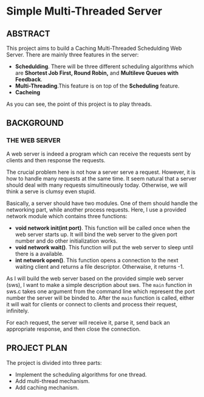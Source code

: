 # Simple Multi-Threaded Server

## ABSTRACT

This project aims to build a Caching Multi-Threaded Schedulding Web Server. There are mainly three features in the server:

+ **Schedulding**. There will be three different scheduling algorithms which are **Shortest Job First, Round Robin,** and **Multileve Queues with Feedback**.
+ **Multi-Threading**.This feature is on top of the **Scheduling** feature.
+ **Cacheing**

As you can see, the point of this project is to play threads. 

## BACKGROUND

### THE WEB SERVER

A web server is indeed a program which can receive the requests sent by clients and then response the requests.

The crucial problem here is not how a server serve a request. However, it is how to handle many requests at the same time. It seem natural that a server should deal with many requests simultineously today. Otherwise, we will think a serve is clumsy even stupid.

Basically, a server should have two modules. One of them should handle the networking part, while another process requests. Here, I use a provided network module which contains three functions:

+ **void network init(int port)**. This function will be called once when the web server starts up. It will bind the web server to the given port number and do other initialization works.
+ **void network wait()**. This function will put the web server to sleep until there is a available.
+ **int network open()**. This function opens a connection to the next waiting client and returns a file descriptor. Otherwaise, it returns -1.

As I will build the web server based on the provided simple web server (sws), I want to make a simple description about sws. The `main` function in sws.c takes one argument from the command line which represent the port number the server will be binded to. After the `main` function is called, either it will wait for clients or connect to clients and process their request, infinitely.

For each request, the server will receive it, parse it, send back an appropriate response, and then close the connection.

## PROJECT PLAN

The project is divided into three parts:

+ Implement the scheduling algorithms for one thread.
+ Add multi-thread mechanism.
+ Add caching mechanism.



